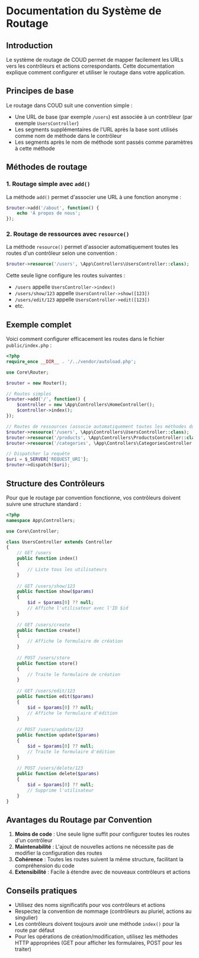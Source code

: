 # Documentation du Système de Routage

## Introduction

Le système de routage de COUD permet de mapper facilement les URLs vers les contrôleurs et actions correspondants. Cette documentation explique comment configurer et utiliser le routage dans votre application.

## Principes de base

Le routage dans COUD suit une convention simple :

- Une URL de base (par exemple `/users`) est associée à un contrôleur (par exemple `UsersController`)
- Les segments supplémentaires de l'URL après la base sont utilisés comme nom de méthode dans le contrôleur
- Les segments après le nom de méthode sont passés comme paramètres à cette méthode

## Méthodes de routage

### 1. Routage simple avec `add()`

La méthode `add()` permet d'associer une URL à une fonction anonyme :

```php
$router->add('/about', function() {
    echo 'À propos de nous';
});
```

### 2. Routage de ressources avec `resource()`

La méthode `resource()` permet d'associer automatiquement toutes les routes d'un contrôleur selon une convention :

```php
$router->resource('/users', \App\Controllers\UsersController::class);
```

Cette seule ligne configure les routes suivantes :
- `/users` appelle `UsersController->index()`
- `/users/show/123` appelle `UsersController->show([123])`
- `/users/edit/123` appelle `UsersController->edit([123])`
- etc.

## Exemple complet

Voici comment configurer efficacement les routes dans le fichier `public/index.php` :

```php
<?php
require_once __DIR__ . '/../vendor/autoload.php';

use Core\Router;

$router = new Router();

// Routes simples
$router->add('/', function() {
    $controller = new \App\Controllers\HomeController();
    $controller->index();
});

// Routes de ressources (associe automatiquement toutes les méthodes du contrôleur)
$router->resource('/users', \App\Controllers\UsersController::class);
$router->resource('/products', \App\Controllers\ProductsController::class);
$router->resource('/categories', \App\Controllers\CategoriesController::class);

// Dispatcher la requête
$uri = $_SERVER['REQUEST_URI'];
$router->dispatch($uri);
```

## Structure des Contrôleurs

Pour que le routage par convention fonctionne, vos contrôleurs doivent suivre une structure standard :

```php
<?php
namespace App\Controllers;

use Core\Controller;

class UsersController extends Controller
{
    // GET /users
    public function index()
    {
        // Liste tous les utilisateurs
    }
    
    // GET /users/show/123
    public function show($params)
    {
        $id = $params[0] ?? null;
        // Affiche l'utilisateur avec l'ID $id
    }
    
    // GET /users/create
    public function create()
    {
        // Affiche le formulaire de création
    }
    
    // POST /users/store
    public function store()
    {
        // Traite le formulaire de création
    }
    
    // GET /users/edit/123
    public function edit($params)
    {
        $id = $params[0] ?? null;
        // Affiche le formulaire d'édition
    }
    
    // POST /users/update/123
    public function update($params)
    {
        $id = $params[0] ?? null;
        // Traite le formulaire d'édition
    }
    
    // POST /users/delete/123
    public function delete($params)
    {
        $id = $params[0] ?? null;
        // Supprime l'utilisateur
    }
}
```

## Avantages du Routage par Convention

1. **Moins de code** : Une seule ligne suffit pour configurer toutes les routes d'un contrôleur
2. **Maintenabilité** : L'ajout de nouvelles actions ne nécessite pas de modifier la configuration des routes
3. **Cohérence** : Toutes les routes suivent la même structure, facilitant la compréhension du code
4. **Extensibilité** : Facile à étendre avec de nouveaux contrôleurs et actions

## Conseils pratiques

- Utilisez des noms significatifs pour vos contrôleurs et actions
- Respectez la convention de nommage (contrôleurs au pluriel, actions au singulier)
- Les contrôleurs doivent toujours avoir une méthode `index()` pour la route par défaut
- Pour les opérations de création/modification, utilisez les méthodes HTTP appropriées (GET pour afficher les formulaires, POST pour les traiter) 